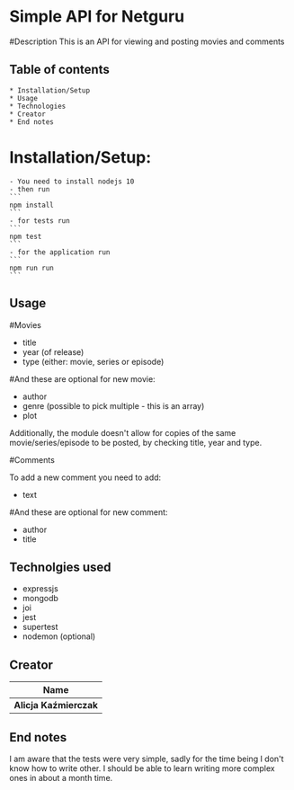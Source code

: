# Simple API for Netguru

#Description
This is an API for viewing and posting movies and comments

## Table of contents
    * Installation/Setup
    * Usage
    * Technologies
    * Creator
    * End notes

# Installation/Setup:
    - You need to install nodejs 10
    - then run
    ```
    npm install
    ```
    - for tests run
    ```
    npm test
    ```
    - for the application run
    ```
    npm run run 
    ```
## Usage 

#Movies

- title
- year (of release)
- type (either: movie, series or episode)

#And these are optional for new movie:
- author
- genre (possible to pick multiple - this is an array)
- plot

Additionally, the module doesn't allow for copies of the same movie/series/episode to be posted, by checking title, year and type.

#Comments

To add a new comment you need to add:
- text

#And these are optional for new comment:
- author
- title

## Technolgies used
- expressjs
- mongodb
- joi
- jest
- supertest
- nodemon (optional)

## Creator

| Name                |
| ------------------- |
| **Alicja Kaźmierczak** |

## End notes
I am aware that the tests were very simple, sadly for the time being I don't know how to write other. I should be able to learn writing more complex ones in about a month time.